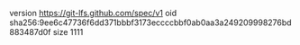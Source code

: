 version https://git-lfs.github.com/spec/v1
oid sha256:9ee6c47736f6dd371bbbf3173eccccbbf0ab0aa3a249209998276bd883487d0f
size 1111
